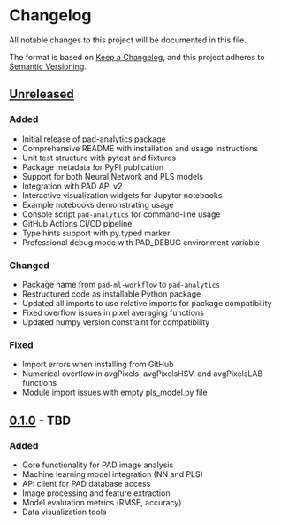 # Changelog

All notable changes to this project will be documented in this file.

The format is based on [Keep a Changelog](https://keepachangelog.com/en/1.0.0/),
and this project adheres to [Semantic Versioning](https://semver.org/spec/v2.0.0.html).

## [Unreleased]

### Added
- Initial release of pad-analytics package
- Comprehensive README with installation and usage instructions
- Unit test structure with pytest and fixtures
- Package metadata for PyPI publication
- Support for both Neural Network and PLS models
- Integration with PAD API v2
- Interactive visualization widgets for Jupyter notebooks
- Example notebooks demonstrating usage
- Console script `pad-analytics` for command-line usage
- GitHub Actions CI/CD pipeline
- Type hints support with py.typed marker
- Professional debug mode with PAD_DEBUG environment variable

### Changed
- Package name from `pad-ml-workflow` to `pad-analytics`
- Restructured code as installable Python package
- Updated all imports to use relative imports for package compatibility
- Fixed overflow issues in pixel averaging functions
- Updated numpy version constraint for compatibility

### Fixed
- Import errors when installing from GitHub
- Numerical overflow in avgPixels, avgPixelsHSV, and avgPixelsLAB functions
- Module import issues with empty pls_model.py file

## [0.1.0] - TBD

### Added
- Core functionality for PAD image analysis
- Machine learning model integration (NN and PLS)
- API client for PAD database access
- Image processing and feature extraction
- Model evaluation metrics (RMSE, accuracy)
- Data visualization tools

[Unreleased]: https://github.com/PaperAnalyticalDeviceND/pad-analytics/compare/v0.1.0...HEAD
[0.1.0]: https://github.com/PaperAnalyticalDeviceND/pad-analytics/releases/tag/v0.1.0